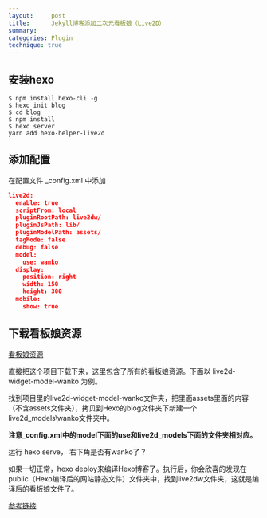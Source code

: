 ```yaml
---
layout:     post
title:      Jekyll博客添加二次元看板娘（Live2D）
summary:  
categories: Plugin
technique: true
---
```


## 安装hexo

``` 
$ npm install hexo-cli -g
$ hexo init blog
$ cd blog
$ npm install
$ hexo server
yarn add hexo-helper-live2d
```

## 添加配置

在配置文件 _config.xml 中添加

```json
live2d:
  enable: true
  scriptFrom: local
  pluginRootPath: live2dw/
  pluginJsPath: lib/
  pluginModelPath: assets/
  tagMode: false
  debug: false
  model:
    use: wanko
  display:
    position: right
    width: 150
    height: 300
  mobile:
    show: true
```

## 下载看板娘资源

[看板娘资源](live2d-widget-models)

直接把这个项目下载下来，这里包含了所有的看板娘资源。下面以 live2d-widget-model-wanko 为例。

找到项目里的live2d-widget-model-wanko文件夹，把里面assets里面的内容（不含assets文件夹），拷贝到Hexo的blog文件夹下新建一个live2d_models\wanko文件夹中。

**注意_config.xml中的model下面的use和live2d_models下面的文件夹相对应。**

运行 hexo serve， 右下角是否有wanko了？

如果一切正常，hexo deploy来编译Hexo博客了。执行后，你会欣喜的发现在public（Hexo编译后的网站静态文件）文件夹中，找到live2dw文件夹，这就是编译后的看板娘文件了。



[参考链接](https://done.moe/tutorial/2018/08/11/how-to-add-cute-live2d-in-jekyll-blog/)